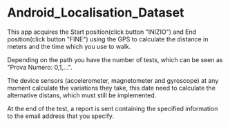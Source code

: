 # Android_Localisation_Dataset

This app acquires the Start position(click button "INIZIO") and End position(click button "FINE") using the GPS to calculate the distance
in meters and the time which you use to walk.

Depending on the path you have the number of tests, which can be seen as "Prova Numero: 0,1,...". 

The device sensors (accelerometer, magnetometer and gyroscope) at any moment calculate the variations they take, this date need to 
calculate the alternative distans, which must still be implemented.

At the end of the test, a report is sent containing the specified information to the email address that you specify.

